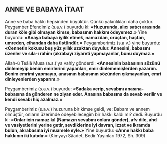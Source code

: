 ## ANNE VE BABAYA İTAAT

Anne ve baba hakkı hepsinden büyüktür. Çünkü yakınlıkları daha çoktur. Peygamber Efendimiz (s.a.v.) buyurdu ki: **«Huzurunda, alı­cı satıcı arasında duran köle gibi olmayan kim­se, babasının hakkını ödeyemez.»** Yine buyurdu: **«Anaya babaya iyilik etmek, namazdan, oruç­tan, haçtan, umreden, cihandan daha üstündür.»** Peygamberimiz (s.a v.) yine buyurdu: **«Cennetin kokusu beş yüz yıllık uzaktan duyulur. Anne­sini, babasını üzenler ve sıla-ı rahîm (akrabayı ziyareti yapmayanlar, bunu duymaz.»**

Allah-ü Teâlâ Musa (a.s.)'ya vahiy gönderdi: **«Annesinin babasının sözünü dinlemeyip benim emirlerimi yapanları, emir dinlememişlerden ya­zarım. Benim emrimi yapmayıp, anasının baba­sının sözünden çıkmayanları, emri dinleyenler­den yaparım.»**

Peygamberimiz (s.a.v.) buyurdu: **«Sa­daka verip, sevabını anasına-babasına da gön­deren ne ziyan eder. Anasına babasına da sevab verilir ve kendi sevabı hiç azalmaz.»**

Peygamberimiz (s.a.v.) huzuruna bir kimse geldi, ve: Babam ve annem ölmüştür, onların üzerimde ödeyebileceğim bir hakkı kaldı mı? dedi. Buyurdu ki: **«Onlar için namaz kıl (Na­mazın sevabını onlara gönder), afv dile, ahd ve vasiyetlerini yerine getir, sevdiklerine iyi davran, izzet ve ikramda bulun, akrabasına iyi muamele eyle.»** Yine buyurdu: **«Anne hakkı baba hakkının iki katıdır.»** (Kimyayı Sâadet, Bedir Yayınları 1972, Sh. 309)
